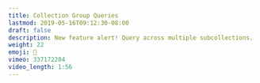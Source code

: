 ```yaml
---
title: Collection Group Queries
lastmod: 2019-05-16T09:12:30-08:00
draft: false
description: New feature alert! Query across multiple subcollections. 
weight: 22
emoji: 🚨
vimeo: 337172204
video_length: 1:56
---
```


